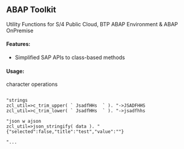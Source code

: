 ## ABAP Toolkit
Utility Functions for S/4 Public Cloud, BTP ABAP Environment & ABAP OnPremise

#### Features:
* Simplified SAP APIs to class-based methods

#### Usage:

character operations
```abap

"strings
zcl_util=>c_trim_upper( ` JsadfHHs  ` ). "->JSADFHHS
zcl_util=>c_trim_lower( ` JsadfHHs  ` ). "->jsadfhhs

"json w ajson
zcl_util=>json_stringify( data ). "{"selected":false,"title":"test","value":""}

"...
```

